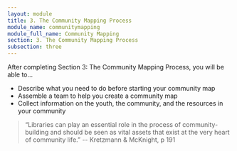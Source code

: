 ```yaml
---
layout: module
title: 3. The Community Mapping Process
module_name: communitymapping
module_full_name: Community Mapping
section: 3. The Community Mapping Process
subsection: three
---
```


<div class="objectives">

<p>After completing Section 3: The Community Mapping Process, you will be able to...</p>
<ul>
  <li>Describe what you need to do before starting your community map</li>
   <li>Assemble a team to help you create a community map</li>
    <li>Collect information on the youth, the community, and the resources in your community</li>
</ul>

</div>

>“Libraries can play an essential role in the process of community-building and should be seen as vital assets that exist at the very heart of community life.” -- Kretzmann & McKnight, p 191

